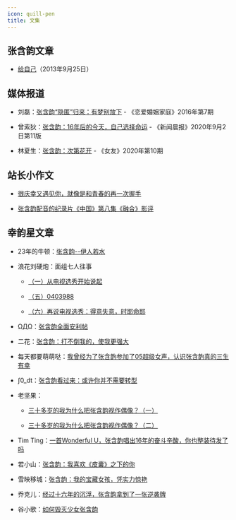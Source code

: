 ```yaml
---
icon: quill-pen
title: 文集
---
```


## 张含韵文章

- [给自己](https://weibo.com/1172294045/Ab7N1y6mY)（2013年9月25日）

## 媒体报道

- 刘磊：[张含韵“隐匿”归来：有梦别放下](http://www.dooland.com/magazine/article_874577.html) - 《恋爱婚姻家庭》2016年第7期

- 曾索狄：[张含韵：16年后的今天，自己选择命运](https://www.shxwcb.com/508287.html) - 《新闻晨报》2020年9月2日第11版

- 林夏生：[张含韵：次第花开](https://www.fx361.com/page/2020/1102/7167022.shtml) - 《女友》2020年第10期

## 站长小作文

- [很庆幸又遇见你，就像是和青春的再一次握手](https://blog.dlzhang.com/posts/56/)

- [张含韵配音的纪录片《中国》第八集《融合》影评](https://blog.dlzhang.com/posts/55/)

## 幸韵星文章

- 23年的牛顿：[张含韵--伊人若水](https://weibo.com/ttarticle/p/show?id=2309404616776616116246)

- 浪花刘硬炮：面组七人往事

    - [（一）从电视选秀开始说起](https://weibo.com/ttarticle/p/show?id=2309404646349856702651)

    - [（五）0403988](https://weibo.com/ttarticle/p/show?id=2309404649908673315003)

    - [（六）再说电视选秀：得意失意，时耶命耶](https://weibo.com/ttarticle/p/show?id=2309404651629222953121)

- ΩДΩ：[张含韵全面安利帖](https://www.douban.com/group/topic/175468942/)

- 二花：[张含韵：打不倒我的，使我更强大](https://www.douban.com/note/762990650/)

- 每天都要萌萌哒：[我曾经为了张含韵参加了05超级女声，认识张含韵真的三生有幸](https://www.douban.com/group/topic/191430905/)

-  ∫0_dt：[张含韵看过来：或许你并不需要转型](https://www.douban.com/group/topic/190341054/)

- 老坚果：

    - [三十多岁的我为什么把张含韵视作偶像？（一）](https://www.douban.com/note/793351931/)

    - [三十多岁的我为什么把张含韵视作偶像？（二）](https://www.douban.com/note/793586597/)

- Tim Ting：[一首Wonderful U，张含韵唱出16年的奋斗辛酸，你也整装待发了吗](https://www.douban.com/note/775526103/)

- 若小山：[张含韵：我喜欢《皮囊》之下的你](https://www.douban.com/note/775031093/)

- 雪映移城：[张含韵：我的宝藏女孩，凭实力惊艳](https://www.douban.com/group/topic/190413617/)

- 乔克儿：[经过十六年的沉浮，张含韵拿到了一张逆袭牌](https://www.douban.com/note/771151037/)

- 谷小歌：[如何毁灭少女张含韵](https://zhuanlan.zhihu.com/p/151646031)